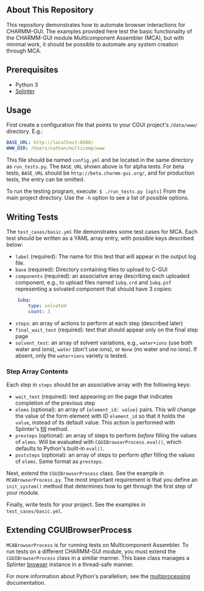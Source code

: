 ## About This Repository
This repository demonstrates how to automate browser interactions for CHARMM-GUI. The examples provided here test the basic functionality of the CHARMM-GUI module Multicomponent Assembler (MCA), but with minimal work, it should be possible to automate any system creation through MCA.

## Prerequisites
 - Python 3
 - [Splinter](https://splinter.readthedocs.io/en/latest/)

## Usage
First create a configuration file that points to your CGUI project's `/data/www/` directory. E.g.:
```yaml
BASE_URL: http://localhost:8888/
WWW_DIR: /Users/nathan/multicomp/www
```
This file should be named `config.yml` and be located in the same directory as `run_tests.py`. The `BASE_URL` shown above is for alpha tests. For beta tests, `BASE_URL` should be `http://beta.charmm-gui.org/`, and for production tests, the entry can be omitted.

To run the testing program, execute:
`$ ./run_tests.py [opts]`
From the main project directory. Use the `-h` option to see a list of possible options.

## Writing Tests
The `test_cases/basic.yml` file demonstrates some test cases for MCA. Each test should be written as a YAML array entry, with possible keys described below:
 - `label` (required): The name for this test that will appear in the output log file.
 - `base` (required): Directory containing files to upload to C-GUI
 - `components` (required): an associative array describing each uploaded component, e.g., to upload files named `1ubq.crd` and `1ubq.psf` representing a solvated component that should have 3 copies:
```yaml
    1ubq:
        type: solvated
        count: 3
```
 - `steps`: an array of actions to perform at each step (described later)
 - `final_wait_text` (required): text that should appear only on the final step page
 - `solvent_test`: an array of solvent variations, e.g., `water+ions` (use both water and ions), `water` (don't use ions), or `None` (no water and no ions). If absent, only the `water+ions` variety is tested.

### Step Array Contents
Each step in `steps` should be an associative array with the following keys:
 - `wait_text` (required): text appearing on the page that indicates completion of the previous step
 - `elems` (optional): an array of `{element_id: value}` pairs. This will change the value of the form element with ID `element_id` so that it holds the `value`, instead of its default value. This action is performed with Splinter's [fill](https://splinter.readthedocs.io/en/latest/api/driver-and-element-api.html#splinter.driver.DriverAPI.fill) method.
 - `presteps` (optional): an array of steps to perform *before* filling the values of `elems`. Will be evaluated with `CGUIBrowserProcess.eval()`, which defaults to Python's built-in `eval()`.
 - `poststeps` (optional): an array of steps to perform *after* filling the values of `elems`. Same format as `presteps`.

Next, extend the `CGUIBrowserProcess` class. See the example in `MCABrowserProcess.py`. The most important requirement is that you define an `init_system()` method that determines how to get through the first step of your module.

Finally, write tests for your project. See the examples in `test_cases/basic.yml`.

## Extending CGUIBrowserProcess
`MCABrowserProcess` is for running tests on Multicomponent Assembler. To run tests on a different CHARMM-GUI module, you must extend the `CGUIBrowserProcess` class in a similar manner. This base class manages a Splinter [browser](https://splinter.readthedocs.io/en/latest/browser.html) instance in a thread-safe manner.

For more information about Python's parallelism, see the [multiprocessing](https://docs.python.org/3/library/multiprocessing.html) documentation.
